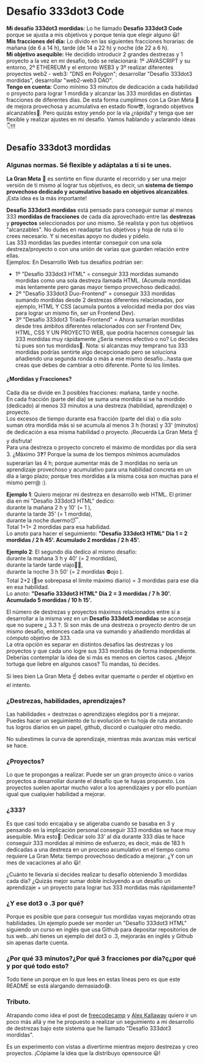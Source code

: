 # **Desafío 333dot3 Code**  
**Mi desafío 333dot3 mordidas:** Lo he llamado **Desafío 333dot3 Code** porque se ajusta a mis objetivos y porque tenía que elegir alguno 😃!  
**Mis fracciones del día:** Lo divido en las siguientes fracciones horarias: de mañana (de 6 a 14 h), tarde (de 14 a 22 h) y noche (de 22 a 6 h).  
**Mi objetivo asequible:** He decidido introducir 2 grandes destrezas y 1 proyecto a la vez en mi desafío, todo se relacionará: 1º JAVASCRIPT y su entorno, 2º ETHEREUM y el entorno WEB3 y 3º realizar diferentes proyectos web2 - web3: "DNS en Polygon"; desarrollar "Desafío 333dot3 mordidas", desarrollar "web2-web3 DAO".  
**Tengo en cuenta:** Como mínimo 33 minutos de dedicación a cada habilidad o proyecto para lograr 1 mordida y alcanzar las 333 mordidas en distintas fracciones de diferentes días. De esta forma cumplimos con La Gran Meta 👀 de mejora provechosa y acumulativa en estado flow😎, logrando objetivos alcanzables🚀. Pero quizás estoy yendo por la vía ¿rápida? y tenga que ser flexible y realizar ajustes en mi desafío. Vamos hablando y aclarando ideas👇!!!  

## Desafío 333dot3 mordidas  

### Algunas normas. Sé flexible y adáptalas a ti si te unes.  
**La Gran Meta** 👀 es sentirte en flow durante el recorrido y ser una mejor versión de ti mismo al lograr tus objetivos, es decir, un **sistema de tiempo provechoso dedicado y acumulativo basado en objetivos alcanzables**. ¡Esta idea es la más importante!  

**Desafío 333dot3 mordidas** está pensado para conseguir sumar al menos 333 **mordidas de fracciones** de cada día aprovechado entre las **destrezas** y **proyectos** seleccionados por uno mismo. Sé realista y pon tus objetivos "alcanzables". No dudes en readaptar tus objetivos y hoja de ruta si lo crees necesario. Y si necesitas apoyo no dudes y pídelo.  
Las 333 mordidas las puedes intentar conseguir con una sola destreza/proyecto o con una unión de varias que guarden relación entre ellas.  
Ejemplos: En Desarrollo Web tus desafíos podrían ser:  
- 1º "Desafío 333dot3 HTML"  = conseguir 333 mordidas sumando mordidas como una sola destreza llamada HTML. (Acumula mordidas más lentamente pero ganas mayor tiempo provechoso dedicado).  
- 2º "Desafío 333dot3 Duo-Frontend" = conseguir 333 mordidas sumando mordidas desde 2 destrezas diferentes relacionadas, por ejemplo, HTML Y CSS (acumula puntos a velocidad media por dos vías para lograr un mismo fin, ser un Frontend Dev).  
- 3º "Desafío 333dot3 Triada-Frontend" = Ahora sumarían mordidas desde tres ámbitos diferentes relacionados con ser Frontend Dev, HTML, CSS Y UN PROYECTO WEB, que podría hacernos conseguir las 333 mordidas muy rápidamente ¿Sería menos efectivo o no? Lo decides tú pues son tus mordidas😬. 
Nota: si alcanzas muy temprano tus 333 mordidas podrías sentirte algo decepcionado pero se soluciona añadiendo una segunda ronda o más a ese mismo desafío...hasta que creas que debes de cambiar a otro diferente. Ponte tú los límites.  

#### ¿Mordidas y Fracciones?  
Cada día se divide en 3 posibles fracciones: mañana, tarde y noche.  
En cada fracción (parte del día) se suma una mordida si se ha mordido (dedicado) al menos 33 minutos a una destreza (habilidad, aprendizaje) o proyecto.  
Los excesos de tiempo durante esa fracción (parte del día) o día solo suman otra mordida más si se acumula al menos 3 h (horas) y 33' (minutos) de dedicación a esa misma habilidad o proyecto. ¡Recuerda La Gran Meta ☝️ y disfruta!  
Para una destreza o proyecto concreto el máximo de mordidas por día será 3. ¿Máximo 3❓? Porque la suma de los tiempos mínimos acumulados superarían las 4 h; porque aumentar más de 3 mordidas no sería un aprendizaje provechoso y acumulativo para una habilidad concreta en un día a largo plazo; porque tres mordidas a la misma cosa son muchas para el mismo perr@ :). 
  
**Ejemplo 1**: Quiero mejorar mi destreza en desarrollo web HTML. El primer día en mi "Desafío 333dot3 HTML" dedico:  
durante la mañana 2 h y 10' (= 1 ),  
durante  la tarde 35' (= 1 mordida),  
durante  la noche duermo😴.  
Total 1+1= 2 mordidas para esa habilidad.  
Lo anoto para hacer el seguimiento: **"Desafío 333dot3 HTML" Día 1 = 2 mordidas / 2 h 45'. Acumulado 2 mordidas / 2 h 45'.**  

**Ejemplo 2**: El segundo día dedico al mismo desafío:  
durante la mañana 3 h y 40' (= 2 mordidas),  
durante la tarde tarde viajo👩‍🚀,  
durante la noche 3 h 50' (= 2 mordidas ⛔ojo ).  
Total 2+2 (📢se sobrepasa el límite máximo diario) = 3 mordidas para ese día en esa habilidad.  
Lo anoto: **"Desafío 333dot3 HTML" Día 2 = 3 mordidas / 7 h 30'. Acumulado 5 mordidas / 10 h 15'.**  
  
  
El número de destrezas y proyectos máximos relacionados entre sí a desarrollar a la misma vez en un **Desafío 333dot3 mordidas** se aconseja que no supere ¿ 3.3 ?. Si son más de una destreza o proyecto dentro de un mismo desafío, entonces cada una va sumando y añadiendo mordidas al cómputo objetivo de 333.  
La otra opción es separar en distintos desafíos las destrezas y los proyectos y que cada uno logre sus 333 mordidas de forma independiente. Deberías contemplar la idea de si más es menos en ciertos casos. ¿Mejor tortuga que liebre en algunos casos? Tú mandas, tú decides.  
   
Si lees bien La Gran Meta ☝️ debes evitar quemarte o perder el objetivo en el intento.

### ¿Destrezas, habilidades, aprendizajes?  
Las habilidades = destrezas o aprendizajes elegidos por ti a mejorar. Puedes hacer un seguimiento de tu evolución en tu hoja de ruta anotando tus logros diarios en un papel, github, discord o cualquier otro medio.

No subestimes la curva de aprendizaje, mientras más avanzas más vertical se hace.  

### ¿Proyectos?  
Lo que te propongas a realizar. Puede ser un gran proyecto único o varios proyectos a desarrollar durante el desafío que te hayas propuesto. Los proyectos suelen aportar mucho valor a los aprendizajes y por ello puntúan igual que cualquier habilidad a mejorar.

### ¿333?  
Es que casi todo encajaba y se aligeraba cuando se basaba en 3 y pensando en la implicación personal conseguir 333 mordidas se hace muy asequible. Mira esto👀: Dedicar solo 33' al día durante 333 días te hace conseguir 333 mordidas al mínimo de esfuerzo, es decir, más de 183 h dedicadas a una destreza en un proceso acumulativo en el tiempo como requiere La Gran Meta: tiempo provechoso dedicado a mejorar. ¿Y con un mes de vacaciones al año 😃!  

¿Cuánto te llevaría si decides realizar tu desafío obteniendo 3 mordidas cada día? ¿Quizás mejor sumar doble incluyendo a un desafío un aprendizaje  + un proyecto para lograr tus 333 mordidas más rápidamente?  

### ¿Y ese dot3 o .3 por qué?  
Porque es posible que para conseguir tus mordidas vayas mejorando otras habilidades. Un ejemplo puede ser morder un "Desafío 333dot3 HTML" siguiendo un curso en inglés que usa Github para depositar repositorios de tus web...ahí tienes un ejemplo del dot3 o .3, mejorarás en inglés y Github sin apenas darte cuenta.  
  
### ¿Por qué 33 minutos?¿Por qué 3 fracciones por día?ç¿por qué y por qué todo esto?
Todo tiene un porque en lo que lees en estas líneas pero es que este README se está alargando demasiado😅.  

### Tributo.  
Atrapando como idea el post de [freecodecamp](https://www.freecodecamp.org/news/the-crazy-history-of-the-100daysofcode-challenge-and-why-you-should-try-it-for-2018-6c89a76e298d/) y [Alex Kallaway](https://github.com/Kallaway/100-days-of-code) quiero ir un poco más allá y me he propuesto a realizar un seguimiento a mi desarrollo de destrezas bajo este sistema que he llamado "Desafío 333dot3 mordidas". 
  
  
Es un experimento con vistas a divertirme mientras mejoro destrezas y creo proyectos. ¡Cópiame la idea que la distribuyo opensource 😃!  



